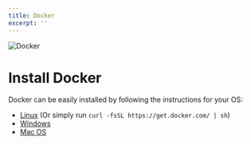 ```yaml
---
title: Docker
excerpt: ''
---
```


![Docker](/assets/5c0373a-docker.png)

# Install Docker

Docker can be easily installed by following the instructions for your OS:

- [Linux](https://docs.docker.com/linux/step_one/) (Or simply run `curl -fsSL https://get.docker.com/ | sh`)
- [Windows](https://docs.docker.com/windows/step_one/)
- [Mac OS](https://docs.docker.com/mac/step_one/)
